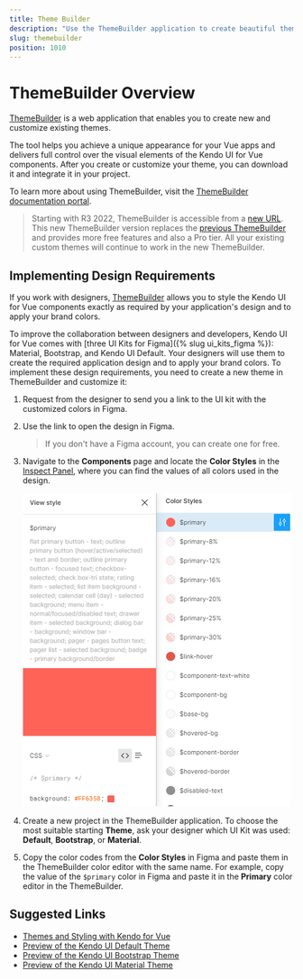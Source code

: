 ```yaml
---
title: Theme Builder
description: "Use the ThemeBuilder application to create beautiful themes that align with you brand guidelines and to edit the visual styles in your existing themes."
slug: themebuilder
position: 1010
---
```


# ThemeBuilder Overview

[ThemeBuilder](https://themebuilderapp.telerik.com) is a web application that enables you to create new and customize existing themes.

The tool helps you achieve a unique appearance for your Vue apps and delivers full control over the visual elements of the Kendo UI for Vue components. After you create or customize your theme, you can download it and integrate it in your project.

To learn more about using ThemeBuilder, visit the [ThemeBuilder documentation portal](https://docs.telerik.com/themebuilder).

> Starting with R3 2022, ThemeBuilder is accessible from a [new URL](https://themebuilderapp.telerik.com). This new ThemeBuilder version replaces the [previous ThemeBuilder](https://themebuilder.telerik.com/) and provides more free features and also a Pro tier. All your existing custom themes will continue to work in the new ThemeBuilder.  

## Implementing Design Requirements

If you work with designers, [ThemeBuilder](https://docs.telerik.com/themebuilder) allows you to style the Kendo UI for Vue components exactly as required by your application's design and to apply your brand colors.

To improve the collaboration between designers and developers, Kendo UI for Vue comes with [three UI Kits for Figma]({% slug ui_kits_figma %}): Material, Bootstrap, and Kendo UI Default. Your designers will use them to create the required application design and to apply your brand colors. To implement these design requirements, you need to create a new theme in ThemeBuilder and customize it:

1. Request from the designer to send you a link to the UI kit with the customized colors in Figma.
1. Use the link to open the design in Figma.
   >If you don't have a Figma account, you can create one for free.
1. Navigate to the **Components** page and locate the **Color Styles** in the [Inspect Panel](https://help.figma.com/hc/en-us/articles/360055203533-Use-the-Inspect-panel), where you can find the values of all colors used in the design.

   ![Color Styles in a UI Kit for Figma](./images/theme-builder-ui-kit-color-styles.png)

1. Create a new project in the ThemeBuilder application. To choose the most suitable starting **Theme**, ask your designer which UI Kit was used: **Default**, **Bootstrap**, or **Material**.
1. Copy the color codes from the **Color Styles** in Figma and paste them in the ThemeBuilder color editor with the same name. For example, copy the value of the `$primary` color in Figma and paste it in the **Primary** color editor in the ThemeBuilder.

## Suggested Links

* [Themes and Styling with Kendo for Vue](slug:themesandstyles)
* [Preview of the Kendo UI Default Theme](slug:preview_kendothemedefault)
* [Preview of the Kendo UI Bootstrap Theme](slug:preview_kendothemebootstrap)
* [Preview of the Kendo UI Material Theme](slug:preview_kendothemematerial)
